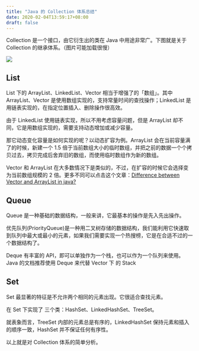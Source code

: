 ```yaml
---
title: "Java 的 Collection 体系总结"
date: 2020-02-04T13:59:17+08:00
draft: false
---
```


Collection 是一个接口，由它衍生出的类在 Java 中用途非常广。下图就是关于 Collection 的继承体系。（图片可能加载很慢）

<!--more-->

![](/imgs/collection.png)

## List

List 下的 ArrayList、LinkedList、Vector 相当于增强了的「数组」。其中 ArrayList、Vector 是使用数组实现的，支持常量时间的查找操作；LinkedList 是用链表实现的，在指定位置插入、删除操作很高效。

由于 LinkedList 使用链表实现，所以不用考虑容量问题，但是 ArrayList 却不同，它是用数组实现的，需要支持动态增加或减少容量。

那它动态变化容量是如何实现的呢？以动态扩容为例。ArrayList 会在当前容量满了的时候，新建一个 1.5 倍于当前数组大小的临时数组，并把之前的数据一个个拷贝过去，拷贝完成后舍弃旧的数组，而使用临时数组作为新的数组。

Vector 和 ArrayList 在大多数情况下是类似的，不过，在扩容的时候它会选择变为当前数组规模的 2 倍。更多不同可以点击这个文章：[Difference between Vector and ArrayList in java?](https://javapapers.com/core-java/java-collection/difference-between-vector-and-arraylist-in-java/)

## Queue

Queue 是一种基础的数据结构，一般来讲，它最基本的操作是先入先出操作。

优先队列(PriorityQueue)是一种用二叉树存储的数据结构，我们能利用它快速取到队列中最大或最小的元素，如果我们需要实现一个热搜榜，它是在合适不过的一个数据结构了。

Deque 有丰富的 API，即可以单独作为一个栈，也可以作为一个队列来使用。Java 的文档推荐使用 Deque 来代替 Vector 下 的 Stack

## Set

Set 最显著的特征是不允许两个相同的元素出现。它很适合查找元素。

在 Set 下实现了 三个类：HashSet、LinkedHashSet、TreeSet。

就表象而言，TreeSet 内部的元素总是有序的，LinkedHashSet 保持元素和插入的顺序一致，HashSet 并不保证任何有序性。

以上就是对 Collection 体系的简单分析。
